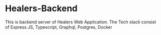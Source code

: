 # Healers-Backend
This is backend server of Healers Web Application. The Tech stack consist of Express JS, Typescript, Graphql, Postgres, Docker 
